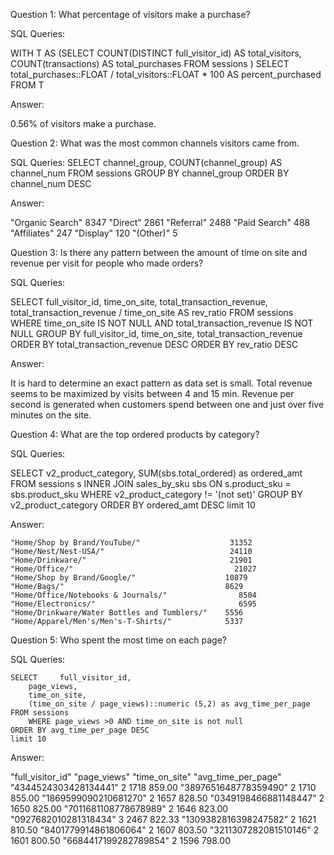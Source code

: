 Question 1: What percentage of visitors make a purchase?

SQL Queries:

WITH T AS 
(SELECT COUNT(DISTINCT full_visitor_id) AS total_visitors,
COUNT(transactions) AS total_purchases
FROM sessions
)
SELECT total_purchases::FLOAT / total_visitors::FLOAT * 100 AS percent_purchased FROM T

Answer: 

0.56% of visitors make a purchase. 

Question 2: What was the most common channels visitors came from. 

SQL Queries: 
SELECT channel_group, COUNT(channel_group) AS channel_num
FROM sessions
GROUP BY channel_group
ORDER BY channel_num DESC

Answer:

"Organic Search"	8347
"Direct"	2861
"Referral"	2488
"Paid Search"	488
"Affiliates"	247
"Display"	120
"(Other)"	5

Question 3: Is there any pattern between the amount of time on site and revenue per visit for people who made orders?

SQL Queries:

SELECT full_visitor_id, 
time_on_site, 
total_transaction_revenue, 
total_transaction_revenue / time_on_site AS rev_ratio
FROM sessions
WHERE time_on_site IS NOT NULL AND total_transaction_revenue IS NOT NULL
GROUP BY full_visitor_id, time_on_site, total_transaction_revenue
ORDER BY total_transaction_revenue DESC
ORDER BY rev_ratio DESC

Answer:

It is hard to determine an exact pattern as data set is small. Total revenue seems to be maximized by visits between 4 and 15 min. Revenue per second is generated when customers spend between one and just over five minutes on the site. 

Question 4: What are the top ordered products by category?

SQL Queries:

  SELECT 
        v2_product_category,
        SUM(sbs.total_ordered) as ordered_amt
    FROM sessions s
    INNER JOIN sales_by_sku sbs
        ON s.product_sku = sbs.product_sku
        WHERE v2_product_category != '(not set)'
    GROUP BY v2_product_category
    ORDER BY ordered_amt DESC
    limit 10

Answer:

    "Home/Shop by Brand/YouTube/"                    31352
    "Home/Nest/Nest-USA/"                            24110
    "Home/Drinkware/"                                21901
    "Home/Office/"                                    21027
    "Home/Shop by Brand/Google/"                    10879
    "Home/Bags/"                                    8629
    "Home/Office/Notebooks & Journals/"                8504
    "Home/Electronics/"                                6595
    "Home/Drinkware/Water Bottles and Tumblers/"    5556
    "Home/Apparel/Men's/Men's-T-Shirts/"            5337


Question 5: Who spent the most time on each page?

SQL Queries:

    SELECT     full_visitor_id,
        page_views,
        time_on_site,
        (time_on_site / page_views)::numeric (5,2) as avg_time_per_page
    FROM sessions
        WHERE page_views >0 AND time_on_site is not null
    ORDER BY avg_time_per_page DESC
    limit 10

Answer:

"full_visitor_id"        "page_views"    "time_on_site"    "avg_time_per_page"
"4344524303428134441"        2                1718                859.00
"3897651648778359490"        2                1710                855.00
"1869599090210681270"        2                1657                828.50
"0349198466881148447"        2                1650                825.00
"7011681108778678989"        2                1646                823.00
"0927682010281318434"        3                2467                822.33
"1309382816398247582"        2                1621                810.50
"8401779914861806064"        2                1607                803.50
"3211307282081510146"        2                1601                800.50
"6684417199282789854"        2                1596                798.00